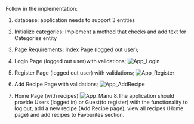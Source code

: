 
Follow in the implementation:
1. database: application needs to support 3 entities
2. Initialize categories: 	Implement a method that checks and add text for Categories entity
3. Page Requirements: Index Page (logged out user);
4. Login Page (logged out user)with validations;
![App_Login](https://github.com/Foriee007/App-Spring-Java-Thymeleaf/assets/24276867/8b25af22-6100-40a6-ab5e-fa8b7af9b1b9)

5. Register Page (logged out user) with validations;
   ![App_Register](https://github.com/Foriee007/App-Spring-Java-Thymeleaf/assets/24276867/6b71e522-d63c-4d95-843c-fe0dffc2bec2)
6. Add Recipe Page with validations;
   ![App_AddRecipe](https://github.com/Foriee007/App-Spring-Java-Thymeleaf/assets/24276867/b311a8b8-c37f-4ff3-8719-ed8014803de0)
7. Home Page (with recipes)
![App_Manu](https://github.com/Foriee007/App-Spring-Java-Thymeleaf/assets/24276867/49338954-1567-4acd-969c-10602cf2fbf9)
8.The application should provide Users (logged in) or Guest(to register) with the functionality to log out, add a new recipe (Add Recipe page), view all recipes (Home page) and add recipes to Favourites section.
